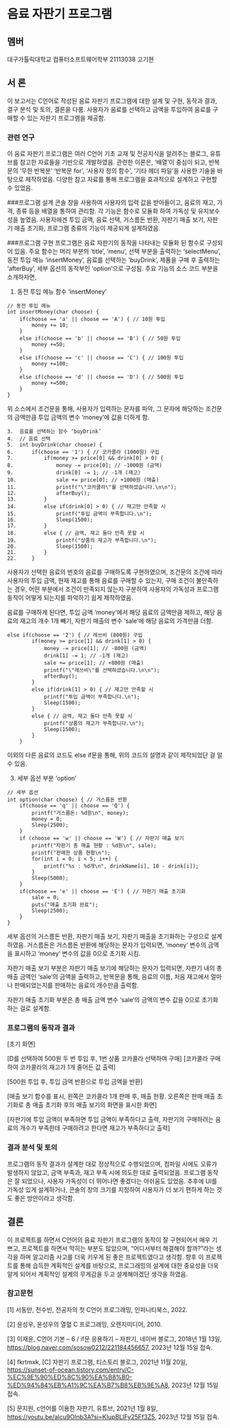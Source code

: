 # 음료 자판기 프로그램

## 멤버
대구가톨릭대학교 컴퓨터소프트웨어학부 21113038 고기현

## 서	론
이 보고서는 C언어로 작성된 음료 자판기 프로그램에 대한 설계 및 구현, 동작과 결과, 결구 분석 및 토의, 결론을 다룸. 사용자가 음료를 선택하고 금액을 투입하여 음료를 구매할 수 있는 자판기 프로그램을 제공함.

### 관련 연구
이 음료 자판기 프로그램은 여러 C언어 기초 교재 및 전공지식을 알려주는 블로그, 유튜브를 참고한 자료들을 기반으로 개발하였음. 관련한 이론은, ‘배열’이 중심이 되고, 반복문의 ‘무한 반복분’ ‘반복문 for’, ‘사용자 정의 함수’, ‘기타 헤더 파일’을 사용한 기술을 바탕으로 제작하였음. 다양한 참고 자료를 통해 프로그램을 효과적으로 설계하고 구현할 수 있었음.

###프로그램 설계
콘솔 창을 사용하여 사용자의 입력 값을 받아들이고, 음료의 재고, 가격, 종류 등을 배열을 통하여 관리함. 각 기능은 함수로 모듈화 하여 가독성 및 유지보수성을 높였음. 사용자에겐 투입 금액, 음료 선택, 거스름돈 반환, 자판기 매출 보기, 자판기 매출 초기화, 프로그램 종류의 기능이 제공되게 설계하였음.

###프로그램 구현
프로그램은 음료 자판기의 동작을 나타내는 모듈화 된 함수로 구성되어 있음. 주요 함수는 머리 부분의 ‘title’, ‘menu’, 선택 부분을 출력하는 ‘selectMenu’, 동전 투입 메뉴 ‘insertMoney’, 음료를 선택하는 ‘buyDrink’, 제품을 구매 후 출력하는 ‘afterBuy’, 세부 옵션의 동작부인 ‘option’으로 구성됨.
주요 기능의 소스 코드 부분을 소개하자면,

1.	동전 투입 메뉴 함수 ‘insertMoney’
```
// 동전 투입 메뉴
int insertMoney(char choose) {
    if(choose == 'a' || choose == 'A') { // 10원 투입
        money += 10;
    }
    else if(choose == 'b' || choose == 'B') { // 50원 투입
        money +=50;
    }
    else if(choose == 'c' || choose == 'C') { // 100원 투입
        money +=100;
    }
    else if(choose == 'd' || choose == 'D') { // 500원 투입
        money +=500;
    }
}
```
위 소스에서 조건문을 통해, 사용자가 입력하는 문자를 파악, 그 문자에 해당하는 조건문의 금액만큼 투입 금액의 변수 ‘money’에 값을 더하게 함.

```
3.	음료를 선택하는 함수 ‘buyDrink’
4.	// 음료 선택
5.	int buyDrink(char choose) {
6.	    if(choose == '1') { // 코카콜라 (1000원) 구입
7.	        if(money >= price[0] && drink[0] > 0) {
8.	            money -= price[0]; // -1000원 (금액)
9.	            drink[0] -= 1; // -1개 (재고)
10.	            sale += price[0]; // +1000원 (매출)
11.	            printf("\"코카콜라\"를 선택하셨습니다.\n\n");
12.	            afterBuy();
13.	        }
14.	        else if(drink[0] > 0) { // 재고만 만족할 시
15.	            printf("투입 금액이 부족합니다.\n");
16.	            Sleep(1500);
17.	        }
18.	        else { // 금액, 재고 둘다 만족 못할 시
19.	            printf("상품의 재고가 부족합니다.\n");
20.	            Sleep(1500);
21.	        }
22.	    }
```
사용자가 선택한 음료의 번호의 음료를 구매하도록 구현하였으며, 조건문의 조건에 따라 사용자의 투입 금액, 현재 재고를 통해 음료를 구매할 수 있는지, 구매 조건이 불만족하는 경우, 어떤 부분에서 조건이 만족되지 않는지 구분하여 사용자의 가독성과 프로그램 동작이 어떻게 되는지를 파악하기 쉽게 제작하였음.

음료를 구매하게 된다면, 투입 금액 ‘money’에서 해당 음료의 금액만큼 제하고, 해당 음료의 재고의 개수 1개 빼기, 자판기 매출의 변수 ‘sale’에 해당 음료의 가격만큼 더함.
```
else if(choose == '2') { // 레쓰비 (800원) 구입
        if(money >= price[1] && drink[1] > 0) {
            money -= price[1]; // -800원 (금액)
            drink[1] -= 1; // -1개 (재고)
            sale += price[1]; // +800원 (매출)
            printf("\"레쓰비\"를 선택하셨습니다.\n\n");
            afterBuy();
        }
        else if(drink[1] > 0) { // 재고만 만족할 시
            printf("투입 금액이 부족합니다.\n");
            Sleep(1500);
        }
        else { // 금액, 재고 둘다 만족 못할 시
            printf("상품의 재고가 부족합니다.\n");
            Sleep(1500);
        }
    }
```
이외의 다른 음료의 코드도 else if문을 통해, 위의 코드의 설명과 같이 제작되었단 걸 알 수 있음.

3. 세부 옵션 부분 ‘option’
```
// 세부 옵션
int option(char choose) { // 거스름돈 반환
    if(choose == 'q' || choose == 'Q') {
        printf("거스름돈: %d원\n", money);
        money = 0;
        Sleep(2500);
    }
    if (choose == 'w' || choose == 'W') { // 자판기 매출 보기
        printf("자판기 총 매출 현황 : %d원\n", sale);
        printf("판매한 상품 현황\n");
        for(int i = 0; i < 5; i++) {
            printf("%s : %d개\n", drinkName[i], 10 - drink[i]);
        }
        Sleep(5000);
    }
    if(choose == 'e' || choose == 'E') { // 자판기 매출 초기화
        sale = 0;
        puts("매출 초기화 완료");
        Sleep(2500);
    }
}
```

세부 옵션의 거스름돈 반환, 자판기 매출 보기, 자판기 매출을 초기화하는 구성으로 설계하였음. 거스름돈은 거스름돈 반환에 해당하는 문자가 입력되면, ‘money’ 변수의 금액을 표시하고 ‘money’ 변수의 값을 0으로 초기화 시킴.

자판기 매출 보기 부분은 자판기 매출 보기에 해당하는 문자가 입력되면, 자판기 내의 총 매출 금액인 ‘sale’의 금액을 출력하고, 반복문을 통해, 음료의 이름, 처음 재고에서 얼마나 판매되었는지를 판매하는 음료의 개수만큼 출력함.

자판기 매출 초기화 부분은 총 매출 금액 변수 ‘sale’의 금액의 변수 값을 0으로 초기화하는 걸로 설계함.

### 프로그램의 동작과 결과
 [초기 화면]
  
[D를 선택하여 500원 두 번 투입 후, 1번 상품 코카콜라 선택하여 구매]
[코카콜라 구매하여 코카콜라의 재고가 1개 줄어든 값 출력]






 
[500원 투입 후, 투입 금액 반환으로 투입 금액을 반환]
  
[매출 보기 함수를 표시, 왼쪽은 코카콜라 1개 판매 후, 매출 현황. 오른쪽은 판매 매출 초기화로 총 매출 초기화 후의 매출 보기의 화면을 표시한 화면]
  
[자판기에 투입 금액이 부족하면 투입 금액이 부족하다고 출력, 자판기의 구매하려는 음료의 개수가 부족한데 구매하려고 한다면 재고가 부족하다고 출력]

### 결과 분석 및 토의
프로그램의 동작 결과가 설계한 대로 정상적으로 수행되었으며, 컴파일 시에도 오류가 발생하지 않았고, 금액 부족과, 재고 부족 시에 의도한 대로 출력되었음. 프로그램 동작은 잘 되었으나, 사용자 가독성이 더 뛰어나면 좋겠다는 아쉬움도 있었음. 추후에 UI를 가독성 있게 설계하거나, 콘솔의 창의 크기를 지정하여 사용자가 더 보기 편하게 하는 것도 좋은 방안이라고 생각함.

## 결론
이 프로젝트를 하면서 C언어의 음료 자판기 프로그램의 동작이 잘 구현되어서 매우 기쁘고, 프로젝트를 하면서 막히는 부분도 많았으며, “어디서부터 해결해야 할까?”라는 생각을 하며 알고리즘 사고를 더욱 키우게 된 좋은 프로젝트였다고 생각함. 향후 이 프로젝트를 통해 습득한 계획적인 설계를 바탕으로, 프로그래밍의 설계에 대한 중요성을 더욱 알게 되어서 계획적인 설계의 무게감을 두고 설계해야겠단 생각을 하였음.

### 참고문헌
[1] 서동만, 전수빈, 전공자의 첫 C언어 프로그래밍, 인피니티북스, 2022.

[2] 윤성우, 윤성우의 열혈 C 프로그래밍, 오렌지미디어, 2010.

[3] 이재윤, C언어 기본 – 6 / if문 응용하기 – 자판기, 네이버 블로그, 2018년 1월 13일, https://blog.naver.com/sosow0212/221184456657, 2023년 12월 15일 접속.

[4] fkrtmxk, [C] 자판기 프로그램, 티스토리 블로그, 2021년 11월 20일, https://sunset-of-ocean.tistory.com/entry/C-%EC%9E%90%ED%8C%90%EA%B8%B0-%ED%94%84%EB%A1%9C%EA%B7%B8%EB%9E%A8, 2023년 12월 15일 접속.

[5] 문지원, c언어를 이용한 자판기, 유튜브, 2021년 1월 8일, https://youtu.be/aIcu9Olnb3A?si=KIupBLIFy25Ff3Z5, 2023년 12월 15일 접속.
